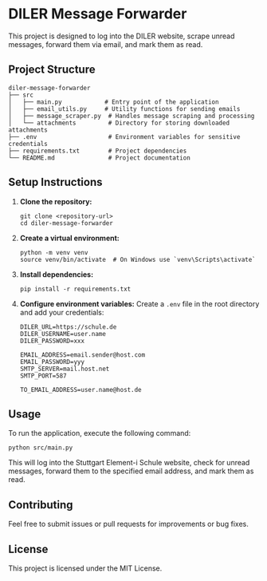 # DILER Message Forwarder

This project is designed to log into the DILER website, scrape unread messages, forward them via email, and mark them as read. 

## Project Structure

```
diler-message-forwarder
├── src
│   ├── main.py            # Entry point of the application
│   ├── email_utils.py     # Utility functions for sending emails
│   ├── message_scraper.py  # Handles message scraping and processing
│   └── attachments         # Directory for storing downloaded attachments
├── .env                    # Environment variables for sensitive credentials
├── requirements.txt        # Project dependencies
└── README.md               # Project documentation
```

## Setup Instructions

1. **Clone the repository:**
   ```
   git clone <repository-url>
   cd diler-message-forwarder
   ```

2. **Create a virtual environment:**
   ```
   python -m venv venv
   source venv/bin/activate  # On Windows use `venv\Scripts\activate`
   ```

3. **Install dependencies:**
   ```
   pip install -r requirements.txt
   ```

4. **Configure environment variables:**
   Create a `.env` file in the root directory and add your credentials:
   ```
   DILER_URL=https://schule.de
   DILER_USERNAME=user.name
   DILER_PASSWORD=xxx

   EMAIL_ADDRESS=email.sender@host.com
   EMAIL_PASSWORD=yyy
   SMTP_SERVER=mail.host.net
   SMTP_PORT=587

   TO_EMAIL_ADDRESS=user.name@host.de
   ```

## Usage

To run the application, execute the following command:
```
python src/main.py
```

This will log into the Stuttgart Element-i Schule website, check for unread messages, forward them to the specified email address, and mark them as read.

## Contributing

Feel free to submit issues or pull requests for improvements or bug fixes. 

## License

This project is licensed under the MIT License.
